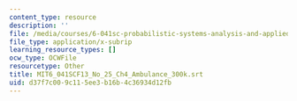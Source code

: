 ```yaml
---
content_type: resource
description: ''
file: /media/courses/6-041sc-probabilistic-systems-analysis-and-applied-probability-fall-2013/d37f7c009c115ee3b16b4c36934d12fb_MIT6_041SCF13_No_25_Ch4_Ambulance_300k.vtt
file_type: application/x-subrip
learning_resource_types: []
ocw_type: OCWFile
resourcetype: Other
title: MIT6_041SCF13_No_25_Ch4_Ambulance_300k.srt
uid: d37f7c00-9c11-5ee3-b16b-4c36934d12fb
---
```


